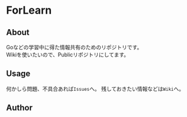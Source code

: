 # ForLearn

## About
Goなどの学習中に得た情報共有のためのリポジトリです。<br>
Wikiを使いたいので、Publicリポジトリにしてます。

## Usage
何かしら問題、不具合あれば`Issues`へ。
残しておきたい情報などは`Wiki`へ。

## Author

